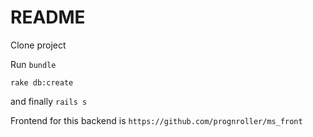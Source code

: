# README

Clone project

Run `bundle`

`rake db:create`

and finally `rails s`

Frontend for this backend is `https://github.com/prognroller/ms_front`
